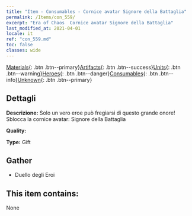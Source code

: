 ```yaml
---
title: "Item - Consumables - Cornice avatar Signore della Battaglia"
permalink: /Items/con_559/
excerpt: "Era of Chaos  Cornice avatar Signore della Battaglia"
last_modified_at: 2021-04-01
locale: it
ref: "con_559.md"
toc: false
classes: wide
---
```

 [Materials](/it/Items/){: .btn .btn--primary}[Artifacts](/it/Items/Artifacts/){: .btn .btn--success}[Units](/it/Items/Units/){: .btn .btn--warning}[Heroes](/it/Items/Heroes/){: .btn .btn--danger}[Consumables](/it/Items/Consumables/){: .btn .btn--info}[Unknown](/it/Items/Unknown/){: .btn .btn--primary}

## Dettagli
 **Descrizione:** Solo un vero eroe può fregiarsi di questo grande onore! Sblocca la cornice avatar: Signore della Battaglia

 **Quality:** 

 **Type:** Gift

## Gather

*    Duello degli Eroi 

## This item contains:

  None

